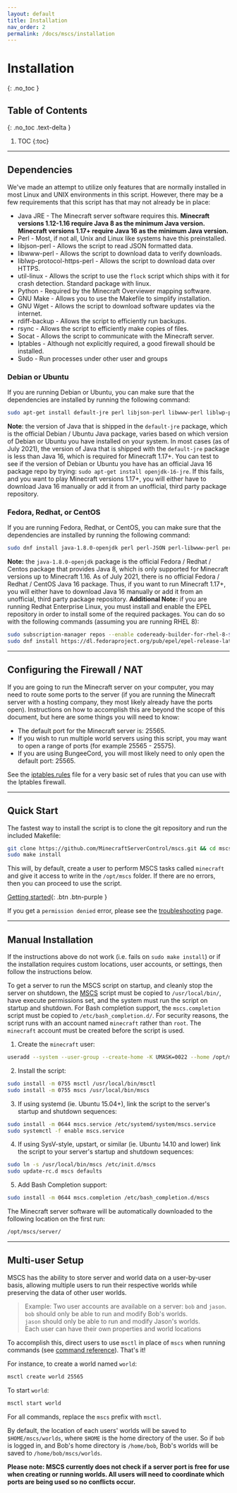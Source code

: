 ```yaml
---
layout: default
title: Installation
nav_order: 2
permalink: /docs/mscs/installation
---
```


# Installation
{: .no_toc }

## Table of Contents
{: .no_toc .text-delta }

1. TOC
{:toc}

---

## Dependencies

We've made an attempt to utilize only features that are normally installed in most Linux and UNIX environments in this script. However, there may be a few requirements that this script has that may not already be in place:
  
- Java JRE - The Minecraft server software requires this. **Minecraft versions 1.12-1.16 require Java 8 as the minimum Java version. Minecraft versions 1.17+ require Java 16 as the minimum Java version.**<br>
- Perl - Most, if not all, Unix and Linux like systems have this preinstalled.<br>
- libjson-perl - Allows the script to read JSON formatted data.<br>
- libwww-perl - Allows the script to download data to verify downloads.<br>
- liblwp-protocol-https-perl - Allows the script to download data over HTTPS.<br>
- util-linux - Allows the script to use the `flock` script which ships with it for crash detection. Standard package with linux.<br>
- Python - Required by the Minecraft Overviewer mapping software.<br>
- GNU Make - Allows you to use the Makefile to simplify installation.<br>
- GNU Wget - Allows the script to download software updates via the internet.<br>
- rdiff-backup - Allows the script to efficiently run backups.<br>
- rsync - Allows the script to efficiently make copies of files.<br>
- Socat - Allows the script to communicate with the Minecraft server.<br>
- Iptables - Although not explicitly required, a good firewall should be installed.<br>
- Sudo - Run processes under other user and groups  <br>

### Debian or Ubuntu
If you are running Debian or Ubuntu, you can make sure that the dependencies are installed by running the following command:

```bash
sudo apt-get install default-jre perl libjson-perl libwww-perl liblwp-protocol-https-perl util-linux python make wget git rdiff-backup rsync socat iptables
```

**Note**: the version of Java that is shipped in the `default-jre` package, which is the official Debian / Ubuntu Java package, varies based on which version of Debian or Ubuntu you have installed on your system. In most cases (as of July 2021), the version of Java that is shipped with the `default-jre` package is less than Java 16, which is required for Minecraft 1.17+. You can test to see if the version of Debian or Ubuntu you have has an official Java 16 package repo by trying: `sudo apt-get install openjdk-16-jre`. If this fails, and you want to play Minecraft versions 1.17+, you will either have to download Java 16 manually or add it from an unofficial, third party package repository.

### Fedora, Redhat, or CentOS
If you are running Fedora, Redhat, or CentOS, you can make sure that the dependencies are installed by running the following command:

```bash
sudo dnf install java-1.8.0-openjdk perl perl-JSON perl-libwww-perl perl-LWP-Protocol-https util-linux python3 make wget git rdiff-backup rsync socat iptables sudo procps which
```
**Note:** the `java-1.8.0-openjdk` package is the official Fedora / Redhat / Centos package that provides Java 8, which is only supported for Minecraft versions up to Minecraft 1.16. As of July 2021, there is no official Fedora / Redhat / CentOS Java 16 package. Thus, if you want to run Minecraft 1.17+, you will either have to download Java 16 manually or add it from an unofficial, third party package repository.
**Additional Note:** if you are running Redhat Enterprise Linux, you must install and enable the EPEL repository in order to install some of the required packages. You can do so with the following commands (assuming you are running RHEL 8):
```bash
sudo subscription-manager repos --enable codeready-builder-for-rhel-8-$(arch)-rpms
sudo dnf install https://dl.fedoraproject.org/pub/epel/epel-release-latest-8.noarch.rpm
```

---

## Configuring the Firewall / NAT
If you are going to run the Minecraft server on your computer, you may need to route some ports to the server (if you
are running the Minecraft server with a hosting company, they most likely already have the ports open). Instructions on
how to accomplish this are beyond the scope of this document, but here are some things you will need to know:

- The default port for the Minecraft server is: 25565.
- If you wish to run multiple world servers using this script, you may want to open a range of ports
  (for example 25565 - 25575).
- If you are using BungeeCord, you will most likely need to only open the default port: 25565.

See the [iptables.rules][iptables_rules] file for a very basic set of rules that you can use with the Iptables firewall.

---

## Quick Start

The fastest way to install the script is to clone the git repository and run the included Makefile:

```bash
git clone https://github.com/MinecraftServerControl/mscs.git && cd mscs
sudo make install
```

This will, by default, create a user to perform MSCS tasks called `minecraft` and give it access to write in the
`/opt/mscs` folder. If there are no errors, then you can proceed to use the script.

[Getting started](getting-started){: .btn .btn-purple }

If you get a `permission denied` error, please see the [troubleshooting](troubleshooting-issues) page.

---

## Manual Installation

If the instructions above do not work (i.e. fails on `sudo make install`) or if the installation requires custom
locations, user accounts, or settings, then follow the instructions below.

To get a server to run the MSCS script on startup, and cleanly stop the server on shutdown,
the [MSCS][mscs] script must be copied to `/usr/local/bin/`, have execute permissions set, and the system must run the
script on startup and shutdown. For Bash completion support, the `mscs.completion` script must be copied to
`/etc/bash_completion.d/`. For security reasons, the script runs with an account named `minecraft` rather than `root`.
The `minecraft` account must be created before the script is used.

1. Create the `minecraft` user:

```bash
useradd --system --user-group --create-home -K UMASK=0022 --home /opt/mscs minecraft
```

2. Install the script:

```bash
sudo install -m 0755 msctl /usr/local/bin/msctl
sudo install -m 0755 mscs /usr/local/bin/mscs
```

3. If using systemd (ie. Ubuntu 15.04+), link the script to the server's startup and shutdown sequences:

```bash
sudo install -m 0644 mscs.service /etc/systemd/system/mscs.service
sudo systemctl -f enable mscs.service
```

4. If using SysV-style, upstart, or similar (ie. Ubuntu 14.10 and lower) link the script to your server's startup and
shutdown sequences:

```bash
sudo ln -s /usr/local/bin/mscs /etc/init.d/mscs
sudo update-rc.d mscs defaults
```

5. Add Bash Completion support:

```bash
sudo install -m 0644 mscs.completion /etc/bash_completion.d/mscs
```

The Minecraft server software will be automatically downloaded to the following location on the first run:

```bash
/opt/mscs/server/
```

---

## Multi-user Setup

MSCS has the ability to store server and world data on a user-by-user basis, allowing multiple users to run their
respective worlds while preserving the data of other user worlds.

> Example: Two user accounts are available on a server: `bob` and `jason`.  
> `bob` should only be able to run and modify Bob's worlds.  
> `jason` should only be able to run and modify Jason's worlds.  
> Each user can have their own properties and world locations

To accomplish this, direct users to use `msctl` in place of `mscs` when running commands
(see [command reference](command-reference)). That's it!

For instance, to create a world named `world`:

```bash
msctl create world 25565
```

To start `world`:

```bash
msctl start world
```

For all commands, replace the `mscs` prefix with `msctl`.

By default, the location of each users' worlds will be saved to `$HOME/mscs/worlds`, where `$HOME` is the home directory
of the user. So if `bob` is logged in, and Bob's home directory is `/home/bob`, Bob's worlds will be saved to
`/home/bob/mscs/worlds`.

**Please note: MSCS currently does not check if a server port is free for use when creating or running worlds. All users
will need to coordinate which ports are being used so no conflicts occur.**

[iptables_rules]: https://github.com/MinecraftServerControl/mscs/blob/master/iptables.rules
[mscs]: https://github.com/MinecraftServerControl/mscs/blob/master/mscs

